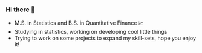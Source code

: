 ### Hi there 👋

* M.S. in Statistics and B.S. in Quantitative Finance 📈
* Studying in statistics, working on developing cool little things
* Trying to work on some projects to expand my skill-sets, hope you enjoy it!
